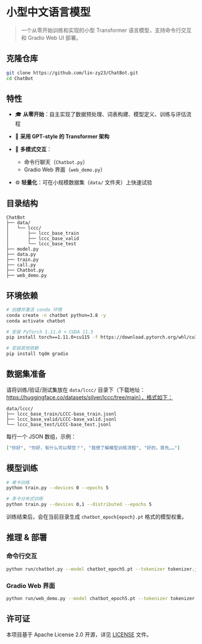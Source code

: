 # 小型中文语言模型

> 一个从零开始训练和实现的小型 Transformer 语言模型，支持命令行交互和 Gradio Web UI 部署。

## 克隆仓库

```bash
git clone https://github.com/lin-zy23/ChatBot.git
cd ChatBot
```

## 特性

* 🎓 **从零开始**：自主实现了数据预处理、词表构建、模型定义、训练与评估流程
* 🤖 **采用 GPT-style 的 Transformer 架构**
* 💬 **多模式交互**：

  * 命令行聊天（`Chatbot.py`）
  * Gradio Web 界面（`web_demo.py`）
* ⚙️ **轻量化**：可在小规模数据集（`data/` 文件夹）上快速试验

## 目录结构

```
ChatBot
├── data/
│   └── lccc/
│       ├── lccc_base_train
│       ├── lccc_base_valid
│       └── lccc_base_test
├── model.py
├── data.py
├── train.py
├── call.py
├── Chatbot.py
├── web_demo.py
```

## 环境依赖

```bash
# 创建并激活 conda 环境
conda create -n chatbot python=3.8 -y
conda activate chatbot

# 安装 PyTorch 1.11.0 + CUDA 11.5
pip install torch==1.11.0+cu115 -f https://download.pytorch.org/whl/cu115/torch_stable.html

# 安装其他依赖
pip install tqdm gradio
```

## 数据集准备

请将训练/验证/测试集放在 `data/lccc/` 目录下（下载地址：https://huggingface.co/datasets/silver/lccc/tree/main），格式如下：

```
data/lccc/
├── lccc_base_train/LCCC-base_train.jsonl
├── lccc_base_valid/LCCC-base_valid.jsonl
└── lccc_base_test/LCCC-base_test.jsonl
```

每行一个 JSON 数组，示例：

```json
["你好", "你好，有什么可以帮您？", "我想了解模型训练流程", "好的，首先……"]
```

## 模型训练

```bash
# 单卡训练
python train.py --devices 0 --epochs 5

# 多卡分布式训练
python train.py --devices 0,1 --distributed --epochs 5
```

训练结束后，会在当前目录生成 `chatbot_epoch{epoch}.pt` 格式的模型权重。

## 推理 & 部署

### 命令行交互

```bash
python run/chatbot.py --model chatbot_epoch5.pt --tokenizer tokenizer.json
```

### Gradio Web 界面

```bash
python run/web_demo.py --model chatbot_epoch5.pt --tokenizer tokenizer.json
```

## 许可证

本项目基于 Apache License 2.0 开源，详见 [LICENSE](LICENSE) 文件。
